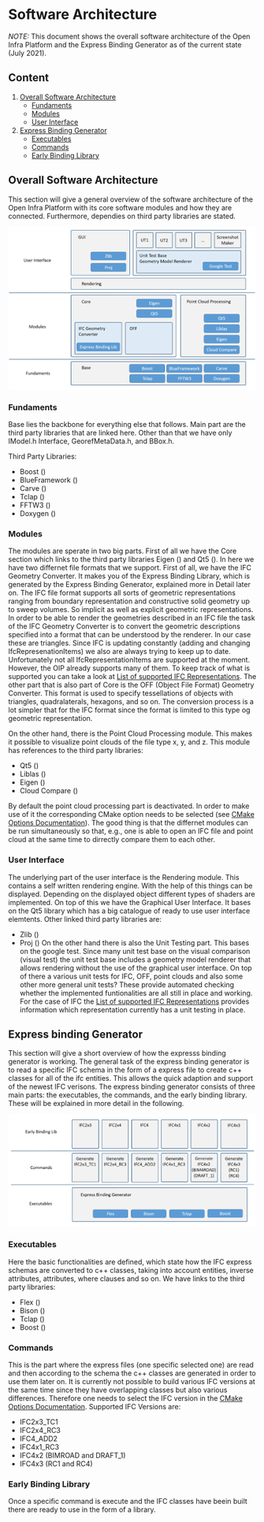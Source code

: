 # Software Architecture

*NOTE:* This document shows the overall software architecture of the Open Infra Platform and the Express Binding Generator as of the current state (July 2021). 

## Content 

1. [Overall Software Architecture](#Overall_architecture)
    * [Fundaments](#Fundaments)
    * [Modules](#Modules)
    * [User Interface](#UI)
2. [Express Binding Generator](#Express_binding) 
	* [Executables](#Exec)
	* [Commands](#Commands)
	* [Early Binding Library](#Early_binding_lib)

## <a name="Overall_architecture"></a> Overall Software Architecture

This section will give a general overview of the software architecture of the Open Infra Platform with its core software modules and how they are connected.
Furthermore, dependies on third party libraries are stated. 

![](../images/software_architecture.PNG)

### <a name="Fundaments"></a> Fundaments
Base lies the backbone for everything else that follows. Main part are the third party libraries that are linked here. Other than that we have only IModel.h Interface, GeorefMetaData.h, and BBox.h.

Third Party Libraries:
* Boost ()
* BlueFramework ()
* Carve ()
* Tclap ()
* FFTW3 ()
* Doxygen ()

### <a name="Modules"></a> Modules

The modules are sperate in two big parts. First of all we have the Core section which links to the third party libraries Eigen () and Qt5 ().
In here we have two differnet file formats that we support. First of all, we have the IFC Geometry Converter. It makes you of the Express Binding Library, which is generated by the Express Binding Generator, explained more in Detail later on. The IFC file format supports all sorts of geometric representations ranging from boundary representation and constructive solid geometry up to sweep volumes. So implicit as well as explicit geometric representations. In order to be able to render the geometries described in an IFC file the task of the IFC Geometry Converter is to convert the geometric descriptions specified into a format that can be understood by the renderer. In our case these are triangles. Since IFC is updating constantly (adding and changing IfcRepresenationItems) we also are always trying to keep up to date. Unfortunately not all IfcRepresentationItems are supported at the moment. However, the OIP already supports many of them. To keep track of what is supported you can take a look at [List of supported IFC Representations](./SupportedIFCrepresentations.md). The other part that is also part of Core is the OFF (Object File Format) Geometry Converter. This format is used to specify tessellations of objects with triangles, quadralaterals, hexagons, and so on. The conversion process is a lot simpler that for the IFC format since the format is limited to this type og geometric representation.

On the other hand, there is the Point Cloud Processing module. This makes it possible to visualize point clouds of the file type x, y, and z.
This module has references to the third party libraries:
* Qt5 ()
* Liblas ()
* Eigen ()
* Cloud Compare ()

By default the point cloud processing part is deactivated. In order to make use of it the corresponding CMake option needs to be selected (see [CMake Options Documentation](Documentation/markdown/CMakeOptions.md)). The good thing is that the differnet modules can be run simultaneously so that, e.g., one is able to open an IFC file and point cloud at the same time to dirrectly compare them to each other.

### <a name="UI"></a> User Interface

The underlying part of the user interface is the Rendering module. This contains a self written rendering engine. With the help of this things can be displayed. Depending on the displayed object different types of shaders are implemented. On top of this we have the Graphical User Interface. It bases on the Qt5 library which has a big catalogue of ready to use user interface elemtents. Other linked third party libraries are:
* Zlib ()
* Proj ()
On the other hand there is also the Unit Testing part. This bases on the google test. Since many unit test base on the visual comparison (visual test) the unit test base includes a geometry model renderer that allows rendering without the use of the graphical user interface. On top of there a various unit tests for IFC, OFF, point clouds and also some other more general unit tests? These provide automated checking whether the implemented funtionalities are all still in place and working. For the case of IFC the [List of supported IFC Representations](./SupportedIFCrepresentations.md) provides information which representation currently has a unit testing in place.

## <a name="Express_binding"></a> Express binding Generator

This section will give a short overview of how the expresss binding generator is working. The general task of the express binding generator is to read a specific IFC schema in the form of a express file to create c++ classes for all of the ifc entities. This allows the quick adaption and support of the newest IFC verisons. The express binding generator consists of three main parts: the executables, the commands, and the early binding library. These will be explained in more detail in the following. 

![](../images/express_binding.PNG)

### <a name="Exec"></a> Executables 

Here the basic functionalities are defined, which state how the IFC express schemas are converted to c++ classes, taking into account entities, inverse attributes, attributes, where clauses and so on.
We have links to the third party libraries:
* Flex ()
* Bison ()
* Tclap ()
* Boost ()

### <a name="Commands"></a> Commands

This is the part where the express files  (one specific selected one) are read and then according to the schema the c++ classes are generated in order to use them later on. It is currently not possible to build various IFC versions at the same time since they have overlapping classes but also various differences. Therefore one needs to select the IFC version in the [CMake Options Documentation](Documentation/markdown/CMakeOptions.md). 
Supported IFC Versions are:
* IFC2x3_TC1
* IFC2x4_RC3
* IFC4_ADD2
* IFC4x1_RC3
* IFC4x2 (BIMROAD and DRAFT_1)
* IFC4x3 (RC1 and RC4)

### <a name="Early_binding_lib"></a> Early Binding Library

Once a specific command is execute and the IFC classes have beein built there are ready to use in the form of a library.